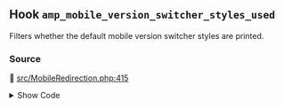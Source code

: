 ## Hook `amp_mobile_version_switcher_styles_used`


Filters whether the default mobile version switcher styles are printed.

### Source

:link: [src/MobileRedirection.php:415](../../src/MobileRedirection.php#L415)

<details>
<summary>Show Code</summary>

```php
if ( ! apply_filters( 'amp_mobile_version_switcher_styles_used', true ) ) {
```

</details>
